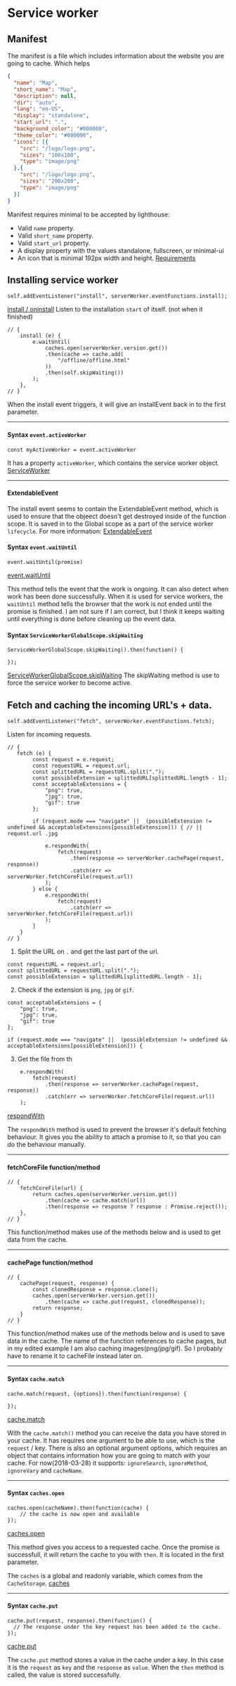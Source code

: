 # Service worker

## Manifest

The manifest is a file which includes information about the website you are going to cache. Which helps
```JSON
{
  "name": "Map",
  "short_name": "Map",
  "description": null,
  "dir": "auto",
  "lang": "en-US",
  "display": "standalone",
  "start_url": ".",
  "background_color": "#000000",
  "theme_color": "#000000",
  "icons": [{
    "src": "/logo/logo.png",
    "sizes": "100x100",
    "type": "image/png"
  },{
    "src": "/logo/logo.png",
    "sizes": "200x200",
    "type": "image/png"
  }]
}
```

Manifest requires minimal to be accepted by lighthouse:
* Valid `name` property.
* Valid `short_name` property.
* Valid `start_url` property.
* A display property with the values standalone, fullscreen, or minimal-ui
* An icon that is minimal 192px width and height.
[Requirements](https://developers.google.com/web/tools/lighthouse/audits/install-prompt)
## Installing service worker


```JS
self.addEventListener("install", serverWorker.eventFunctions.install);
```

[install / oninstall](https://developer.mozilla.org/en-US/docs/Web/API/InstallEvent)
Listen to the installation `start` of itself. (not when it finished)

```JS
// {
    install (e) {
        e.waitUntil(
            caches.open(serverWorker.version.get())
            .then(cache => cache.add(
                "/offline/offline.html"
            ))
            .then(self.skipWaiting())
        );
    },
// }
```

When the install event triggers, it will give an installEvent back in to the first parameter.

---

#### Syntax `event.activeWorker`

```JS
const myActiveWorker = event.activeWorker
```
It has a property `activeWorker`, which contains the service worker object.
[ServiceWorker](https://developer.mozilla.org/en-US/docs/Web/API/ServiceWorker)


---

#### ExtendableEvent

The install event seems to contain the ExtendableEvent method, which is used to ensure that the objeect doesn't get destroyed inside of the function scope. It is saved in to the Global scope as a part of the service worker `lifecycle`. For more information: [ExtendableEvent](https://developer.mozilla.org/en-US/docs/Web/API/ExtendableEvent)


#### Syntax `event.waitUntil`

```JS
event.waitUntil(promise)
```

[event.waitUntil](https://developer.mozilla.org/en-US/docs/Web/API/ExtendableEvent/waitUntil)

This method tells the event that the work is ongoing. It can also detect when work has been done successfully. When it is used for service workers, the `waitUntil` method tells the browser that the work is not ended until the promise is finished. I am not sure if I am correct, but I think it keeps waiting until everything is done before cleaning up the event data.


#### Syntax `ServiceWorkerGlobalScope.skipWaiting`
```JS
ServiceWorkerGlobalScope.skipWaiting().then(function() {

});
```
[ServiceWorkerGlobalScope.skipWaiting](https://developer.mozilla.org/en-US/docs/Web/API/ServiceWorkerGlobalScope/skipWaiting)
The skipWaiting method is use to force the service worker to become active.


## Fetch and caching the incoming URL's + data.

```JS
self.addEventListener("fetch", serverWorker.eventFunctions.fetch);
```
Listen for incoming requests.

```JS
// {
   fetch (e) {
        const request = e.request;
        const requestURL = request.url;
        const splittedURL = requestURL.split(".");
        const possibleExtension = splittedURL[splittedURL.length - 1];
        const acceptableExtensions = {
            "png": true,
            "jpg": true,
            "gif": true
        };
        
        if (request.mode === "navigate" ||  (possibleExtension != undefined && acceptableExtensions[possibleExtension])) { // || request.url .jpg 
            
            e.respondWith(
                fetch(request)
                    .then(response => serverWorker.cachePage(request, response))
                    .catch(err => serverWorker.fetchCoreFile(request.url))
            );
        } else {
            e.respondWith(
                fetch(request)
                    .catch(err => serverWorker.fetchCoreFile(request.url))
            );
        }
    }
// }
```


1. Split the URL on `.` and get the last part of the url.
```JS
const requestURL = request.url;
const splittedURL = requestURL.split(".");
const possibleExtension = splittedURL[splittedURL.length - 1];
```

2. Check if the extension is `png`, `jpg` or `gif`.
```JS
const acceptableExtensions = {
    "png": true,
    "jpg": true,
    "gif": true
};

if (request.mode === "navigate" ||  (possibleExtension != undefined && acceptableExtensions[possibleExtension])) {
```

3. Get the file from th

```JS
    e.respondWith(
        fetch(request)
            .then(response => serverWorker.cachePage(request, response))
            .catch(err => serverWorker.fetchCoreFile(request.url))
    );
```

[respondWith](https://developer.mozilla.org/en-US/docs/Web/API/FetchEvent/respondWith)

The `respondWith` method is used to prevent the browser it's default fetching behaviour. It gives you the ability to attach a promise to it, so that you can do the behaviour manually.

---

#### fetchCoreFile function/method

```JS
// {
    fetchCoreFile(url) {
        return caches.open(serverWorker.version.get())
            .then(cache => cache.match(url))
            .then(response => response ? response : Promise.reject());
    },
// }
```

This function/method makes use of the methods below and is used to get data from the cache.

---

#### cachePage function/method

```JS
// {
    cachePage(request, response) { 
        const clonedResponse = response.clone();
        caches.open(serverWorker.version.get())
            .then(cache => cache.put(request, clonedResponse));
        return response;
    }
// }
```

This function/method makes use of the methods below and is used to save data in the cache. The name of the function references to cache pages, but in my edited example I am also caching images(png/jpg/gif). So I probably have to rename it to cacheFile instead later on.

---

#### Syntax `cache.match`
```JS
cache.match(request, {options}).then(function(response) {

});
```
[cache.match](https://developer.mozilla.org/en-US/docs/Web/API/Cache/match)

With the `cache.match()` method you can receive the data you have stored in your cache. It has requires one argument to be able to use, which is the `request` / key. There is also an optional argument options, which requires an object that contains information how you are going to match with your cache. For now(2018-03-28) it supports: `ignoreSearch`, `ignoreMethod`, `ignoreVary` and `cacheName`.

---

#### Syntax `caches.open`
```JS
caches.open(cacheName).then(function(cache) {
    // the cache is now open and available
});
```
[caches.open](https://developer.mozilla.org/en-US/docs/Web/API/CacheStorage/open)

This method gives you access to a requested cache. Once the promise is successfull, it will return the cache to you with `then`. It is located in the first parameter. 

The `caches` is a global and readonly variable, which comes from the `CacheStorage`.
[caches](https://developer.mozilla.org/en-US/docs/Web/API/WindowOrWorkerGlobalScope/caches)

---

#### Syntax `cache.put` 
```JS
cache.put(request, response).then(function() {
  // The response under the key request has been added to the cache.
});
```
[cache.put](https://developer.mozilla.org/en-US/docs/Web/API/Cache/put)

The `cache.put` method stores a value in the cache under a key. In this case it is the `request` as `key` and the `response` as `value`. When the `then` method is called, the value is stored successfully.